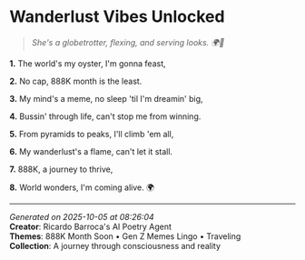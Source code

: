 # Wanderlust Vibes Unlocked

> *She's a globetrotter, flexing, and serving looks. 🌍💅*

**1.** The world's my oyster, I'm gonna feast,


**2.** No cap, 888K month is the least.


**3.** My mind's a meme, no sleep 'til I'm dreamin' big,


**4.** Bussin' through life, can't stop me from winning.


**5.** From pyramids to peaks, I'll climb 'em all,


**6.** My wanderlust's a flame, can't let it stall.


**7.** 888K, a journey to thrive,


**8.** World wonders, I'm coming alive. 🌍



---

*Generated on 2025-10-05 at 08:26:04*  
**Creator**: Ricardo Barroca's AI Poetry Agent  
**Themes**: 888K Month Soon • Gen Z Memes Lingo • Traveling  
**Collection**: A journey through consciousness and reality
